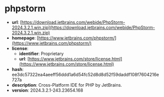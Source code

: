 # phpstorm

- **url**: [https://download.jetbrains.com/webide/PhpStorm-2024.3.2.1.win.zip](https://download.jetbrains.com/webide/PhpStorm-2024.3.2.1.win.zip)
- **homepage**: [https://www.jetbrains.com/phpstorm/](https://www.jetbrains.com/phpstorm/)
- **license**:
  - **identifier**: Proprietary
  - **url**: [https://www.jetbrains.com/store/license.html](https://www.jetbrains.com/store/license.html)
- **hash**: ee3dc57322ea4aeeff56ddd1a6d54fc52d8d8d52f59daddf108f7604216e727a
- **description**: Cross-Platform IDE for PHP by JetBrains.
- **version**: 2024.3.2.1-243.23654.168

